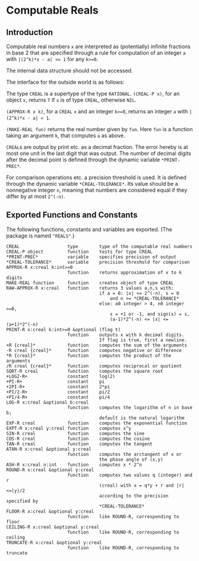# Computable Reals

## Introduction

Computable real numbers `x` are interpreted as (potentially) infinite
fractions in base 2 that are specified through a rule for computation
of an integer `a` with `|(2^k)*x - a| <= 1` for any `k>=0`.

The internal data structure should not be accessed.

The interface for the outside world is as follows:

The type `CREAL` is a supertype of the type `RATIONAL`. `(CREAL-P x)`, for
an object `x`, returns `T` if `x` is of type `CREAL`, otherwise `NIL`.

`(APPROX-R x k)`, for a `CREAL` `x` and an integer `k>=0`, returns an integer
`a` with `|(2^k)*x - a| < 1`.

`(MAKE-REAL fun)` returns the real number given by `fun`. Here `fun` is a
function taking an argument `k`, that computes `a` as above.

`CREAL`s are output by print etc. as a decimal fraction. The error hereby
is at most one unit in the last digit that was output. The number of
decimal digits after the decimal point is defined through the dynamic
variable `*PRINT-PREC*`.

For comparison operations etc. a precision threshold is used. It is
defined through the dynamic variable `*CREAL-TOLERANCE*`. Its value should
be a nonnegative integer `n`, meaning that numbers are considered equal
if they differ by at most `2^(-n)`.

## Exported Functions and Constants

The following functions, constants and variables are exported. (The
package is named `"REALS"`.)

```
CREAL                  type        type of the computable real numbers
CREAL-P object         function    tests for type CREAL
*PRINT-PREC*           variable    specifies precision of output
*CREAL-TOLERANCE*      variable    precision threshold for comparison
APPROX-R x:creal k:int>=0
                       function    returns approximation of x to k digits
MAKE-REAL function     function    creates object of type CREAL
RAW-APPROX-R x:creal   function    returns 3 values a,n,s with:
                                   if a = 0: |x| <= 2^(-n), s = 0
                                       and n >= *CREAL-TOLERANCE*
                                   else: a0 integer > 4, n0 integer >=0,
                                       s = +1 or -1, and sign(x) = s,
                                       (a-1)*2^(-n) <= |x| <= (a+1)*2^(-n)
PRINT-R x:creal k:int>=0 &optional (flag t)
                       function    outputs x with k decimal digits.
                                   If flag is true, first a newline.
+R {creal}*            function    computes the sum of the arguments
-R creal {creal}*      function    computes negative or difference
*R {creal}*            function    computes the product of the arguments
/R creal {creal}*      function    computes reciprocal or quotient
SQRT-R creal           function    computes the square root
+LOG2-R+               constant    log(2)
+PI-R+                 constant    pi
+2PI-R+                constant    2*pi
+PI/2-R+               constant    pi/2
+PI/4-R+               constant    pi/4
LOG-R x:creal &optional b:creal
                       function    computes the logarithm of n in base b;
                                   default is the natural logarithm
EXP-R creal            function    computes the exponential function
EXPT-R x:creal y:creal function    computes x^y
SIN-R creal            function    computes the sine
COS-R creal            function    computes the cosine
TAN-R creal            function    computes the tangent
ATAN-R x:creal &optional y:creal
                       function    computes the arctangent of x or
                                   the phase angle of (x,y)
ASH-R x:creal n:int    function    computes x * 2^n
ROUND-R x:creal &optional y:creal
                       function    computes two values q (integer) and r
                                   (creal) with x = q*y + r and |r|<=|y|/2
                                   according to the precision specified by
                                   *CREAL-TOLERANCE*
FLOOR-R x:creal &optional y:creal
                       function    like ROUND-R, corresponding to floor
CEILING-R x:creal &optional y:creal
                       function    like ROUND-R, corresponding to ceiling
TRUNCATE-R x:creal &optional y:creal
                       function    like ROUND-R, corresponding to truncate
```




